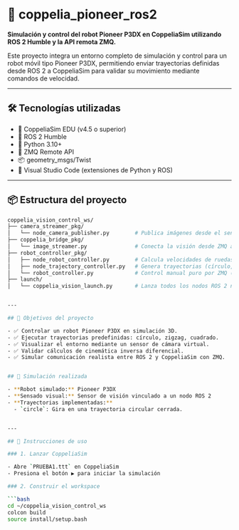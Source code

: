# 🧠 coppelia_pioneer_ros2

**Simulación y control del robot Pioneer P3DX en CoppeliaSim utilizando ROS 2 Humble y la API remota ZMQ.**

Este proyecto integra un entorno completo de simulación y control para un robot móvil tipo Pioneer P3DX, permitiendo enviar trayectorias definidas desde ROS 2 a CoppeliaSim para validar su movimiento mediante comandos de velocidad.

---

## 🛠 Tecnologías utilizadas

- 🧪 CoppeliaSim EDU (v4.5 o superior)
- 🤖 ROS 2 Humble
- 🐍 Python 3.10+
- 🔌 ZMQ Remote API
- 📦 geometry_msgs/Twist
- 🧩 Visual Studio Code (extensiones de Python y ROS)

---

## 📦 Estructura del proyecto

```bash
coppelia_vision_control_ws/
├── camera_streamer_pkg/
│   └── node_camera_publisher.py        # Publica imágenes desde el sensor de visión de CoppeliaSim
├── coppelia_bridge_pkg/
│   └── image_streamer.py               # Conecta la visión desde ZMQ a ROS 2
├── robot_controller_pkg/
│   ├── node_robot_controller.py        # Calcula velocidades de ruedas a partir de /cmd_vel
│   ├── node_trajectory_controller.py   # Genera trayectorias (círculo, zigzag, cuadrado)
│   └── robot_controller.py             # Control manual puro por ZMQ (modo test)
├── launch/
│   └── coppelia_vision_launch.py       # Lanza todos los nodos ROS 2 necesarios


---

## 🎯 Objetivos del proyecto

- ✅ Controlar un robot Pioneer P3DX en simulación 3D.
- ✅ Ejecutar trayectorias predefinidas: círculo, zigzag, cuadrado.
- ✅ Visualizar el entorno mediante un sensor de cámara virtual.
- ✅ Validar cálculos de cinemática inversa diferencial.
- ✅ Simular comunicación realista entre ROS 2 y CoppeliaSim con ZMQ.


## 🧪 Simulación realizada

- **Robot simulado:** Pioneer P3DX
- **Sensado visual:** Sensor de visión vinculado a un nodo ROS 2
- **Trayectorias implementadas:**
  - `circle`: Gira en una trayectoria circular cerrada.


---

## 🚀 Instrucciones de uso

### 1. Lanzar CoppeliaSim

- Abre `PRUEBA1.ttt` en CoppeliaSim
- Presiona el botón ▶️ para iniciar la simulación

### 2. Construir el workspace

```bash
cd ~/coppelia_vision_control_ws
colcon build
source install/setup.bash

